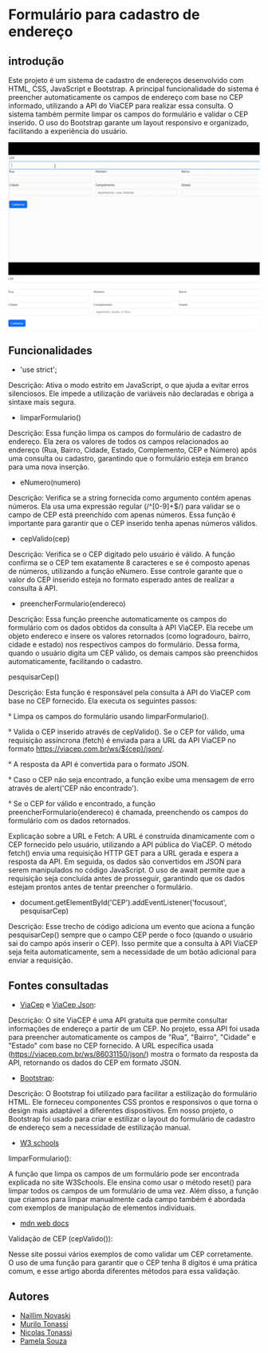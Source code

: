 # Formulário para cadastro de endereço
 
## introdução
Este projeto é um sistema de cadastro de endereços desenvolvido com HTML, CSS, JavaScript e Bootstrap. A principal funcionalidade do sistema é preencher automaticamente os campos de endereço com base no CEP informado, utilizando a API do ViaCEP para realizar essa consulta. O sistema também permite limpar os campos do formulário e validar o CEP inserido. O uso do Bootstrap garante um layout responsivo e organizado, facilitando a experiência do usuário.

<img src="img/gifcep.gif">
<img src="img/imagemcep.png">
 
## Funcionalidades
 
-  'use strict';
 
Descrição: Ativa o modo estrito em JavaScript, o que ajuda a evitar erros silenciosos. Ele impede a utilização de variáveis não declaradas e obriga a sintaxe mais segura.
 
 
 
- limparFormulario()
 
Descrição: Essa função limpa os campos do formulário de cadastro de endereço. Ela zera os valores de todos os campos relacionados ao endereço (Rua, Bairro, Cidade, Estado, Complemento, CEP e Número) após uma consulta ou cadastro, garantindo que o formulário esteja em branco para uma nova inserção.
 
 
 
- eNumero(numero)
 
Descrição: Verifica se a string fornecida como argumento contém apenas números. Ela usa uma expressão regular (/^[0-9]+$/) para validar se o campo de CEP está preenchido com apenas números. Essa função é importante para garantir que o CEP inserido tenha apenas números válidos.
 
 
 
- cepValido(cep)
 
Descrição: Verifica se o CEP digitado pelo usuário é válido. A função confirma se o CEP tem exatamente 8 caracteres e se é composto apenas de números, utilizando a função eNumero. Esse controle garante que o valor do CEP inserido esteja no formato esperado antes de realizar a consulta à API.
 
 
 
- preencherFormulario(endereco)
 
Descrição: Essa função preenche automaticamente os campos do formulário com os dados obtidos da consulta à API ViaCEP. Ela recebe um objeto endereco e insere os valores retornados (como logradouro, bairro, cidade e estado) nos respectivos campos do formulário. Dessa forma, quando o usuário digita um CEP válido, os demais campos são preenchidos automaticamente, facilitando o cadastro.
 
 
 pesquisarCep()
 
Descrição: Esta função é responsável pela consulta à API do ViaCEP com base no CEP fornecido. Ela executa os seguintes passos:
 
° Limpa os campos do formulário usando limparFormulario().
 
° Valida o CEP inserido através de cepValido(). Se o CEP for válido, uma requisição assíncrona (fetch) é enviada para a URL da API ViaCEP no formato https://viacep.com.br/ws/${cep}/json/.
 
° A resposta da API é convertida para o formato JSON.
 
° Caso o CEP não seja encontrado, a função exibe uma mensagem de erro através de alert('CEP não encontrado').
 
° Se o CEP for válido e encontrado, a função preencherFormulario(endereco) é chamada, preenchendo os campos do formulário com os dados retornados.
 
Explicação sobre a URL e Fetch: A URL é construída dinamicamente com o CEP fornecido pelo usuário, utilizando a API pública do ViaCEP. O método fetch() envia uma requisição HTTP GET para a URL gerada e espera a resposta da API. Em seguida, os dados são convertidos em JSON para serem manipulados no código JavaScript. O uso de await permite que a requisição seja concluída antes de prosseguir, garantindo que os dados estejam prontos antes de tentar preencher o formulário.
 
 
- document.getElementById('CEP').addEventListener('focusout', pesquisarCep)
 
Descrição: Esse trecho de código adiciona um evento que aciona a função pesquisarCep() sempre que o campo CEP perde o foco (quando o usuário sai do campo após inserir o CEP). Isso permite que a consulta à API ViaCEP seja feita automaticamente, sem a necessidade de um botão adicional para enviar a requisição.
 
 
 
## Fontes consultadas
 
- [ViaCep](https://viacep.com.br/) e [ViaCep Json](https://viacep.com.br/ws/86031150/json/):
 
Descrição: O site ViaCEP é uma API gratuita que permite consultar informações de endereço a partir de um CEP. No projeto, essa API foi usada para preencher automaticamente os campos de "Rua", "Bairro", "Cidade" e "Estado" com base no CEP fornecido. A URL específica usada (https://viacep.com.br/ws/86031150/json/) mostra o formato da resposta da API, retornando os dados do CEP em formato JSON.
 
 
 
- [Bootstrap](https://getbootstrap.com/):
 
Descrição: O Bootstrap foi utilizado para facilitar a estilização do formulário HTML. Ele forneceu componentes CSS prontos e responsivos o que torna o design mais adaptável a diferentes dispositivos. Em nosso projeto, o Bootstrap foi usado para criar e estilizar o layout do formulário de cadastro de endereço sem a necessidade de estilização manual.

- [W3 schools](https://www.w3schools.com/jsref/met_form_reset.asp)
 
 limparFormulario():
 
 A função que limpa os campos de um formulário pode ser encontrada explicada no site W3Schools. Ele ensina como usar o método reset() para limpar todos os campos de um formulário de uma vez. Além disso, a função que  criamos para limpar manualmente cada campo também é abordada com exemplos de manipulação de elementos individuais.
 
 
 - [mdn web docs](https://developer.mozilla.org/en-US/docs/Web/API/Fetch_API/Using_Fetch)

  Validação de CEP (cepValido()):
 
 Nesse site possui vários exemplos de como validar um CEP corretamente. O uso de uma função para garantir que o CEP tenha 8 dígitos é uma prática comum, e esse artigo aborda diferentes métodos para essa validação.
 
 
 
## Autores
 
- [Naillim Novaski](https://github.com/naillimnovaski)
- [Murilo Tonassi](https://github.com/murilo-tonassi)
- [Nicolas Tonassi](https://github.com/nicolas-tonassi)
- [Pamela Souza](https://github.com/PamelaSouzaSilva)
